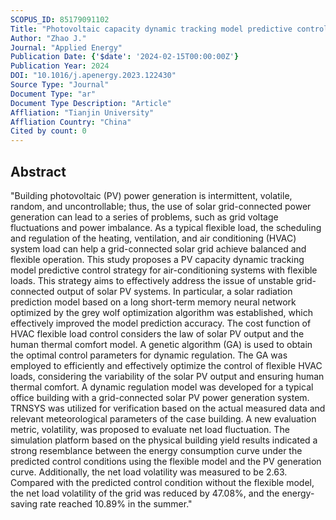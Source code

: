 ```yaml
---
SCOPUS_ID: 85179091102
Title: "Photovoltaic capacity dynamic tracking model predictive control strategy of air-conditioning systems with consideration of flexible loads"
Author: "Zhao J."
Journal: "Applied Energy"
Publication Date: {'$date': '2024-02-15T00:00:00Z'}
Publication Year: 2024
DOI: "10.1016/j.apenergy.2023.122430"
Source Type: "Journal"
Document Type: "ar"
Document Type Description: "Article"
Affliation: "Tianjin University"
Affliation Country: "China"
Cited by count: 0
---
```


## Abstract
"Building photovoltaic (PV) power generation is intermittent, volatile, random, and uncontrollable; thus, the use of solar grid-connected power generation can lead to a series of problems, such as grid voltage fluctuations and power imbalance. As a typical flexible load, the scheduling and regulation of the heating, ventilation, and air conditioning (HVAC) system load can help a grid-connected solar grid achieve balanced and flexible operation. This study proposes a PV capacity dynamic tracking model predictive control strategy for air-conditioning systems with flexible loads. This strategy aims to effectively address the issue of unstable grid-connected output of solar PV systems. In particular, a solar radiation prediction model based on a long short-term memory neural network optimized by the grey wolf optimization algorithm was established, which effectively improved the model prediction accuracy. The cost function of HVAC flexible load control considers the law of solar PV output and the human thermal comfort model. A genetic algorithm (GA) is used to obtain the optimal control parameters for dynamic regulation. The GA was employed to efficiently and effectively optimize the control of flexible HVAC loads, considering the variability of the solar PV output and ensuring human thermal comfort. A dynamic regulation model was developed for a typical office building with a grid-connected solar PV power generation system. TRNSYS was utilized for verification based on the actual measured data and relevant meteorological parameters of the case building. A new evaluation metric, volatility, was proposed to evaluate net load fluctuation. The simulation platform based on the physical building yield results indicated a strong resemblance between the energy consumption curve under the predicted control conditions using the flexible model and the PV generation curve. Additionally, the net load volatility was measured to be 2.63. Compared with the predicted control condition without the flexible model, the net load volatility of the grid was reduced by 47.08%, and the energy-saving rate reached 10.89% in the summer."
